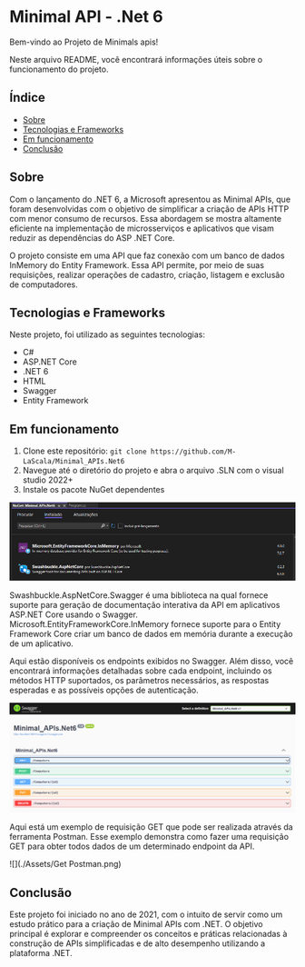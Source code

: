 # Minimal API - .Net 6

Bem-vindo ao Projeto de Minimals apis! 

Neste arquivo README, você encontrará informações úteis sobre o funcionamento do projeto.

## Índice

- [Sobre](#sobre)
- [Tecnologias e Frameworks](#tecnologias-e-frameworks)
- [Em funcionamento](#em-funcionamento)
- [Conclusão](#conclusão)

## Sobre

Com o lançamento do .NET 6, a Microsoft apresentou as Minimal APIs, que foram desenvolvidas com o objetivo de simplificar a criação de APIs HTTP com menor consumo de recursos. 
Essa abordagem se mostra altamente eficiente na implementação de microsserviços e aplicativos que visam reduzir as dependências do ASP .NET Core.

O projeto consiste em uma API que faz conexão com um banco de dados InMemory do Entity Framework. 
Essa API permite, por meio de suas requisições, realizar operações de cadastro, criação, listagem e exclusão de computadores.

## Tecnologias e Frameworks 

Neste projeto, foi utilizado as seguintes tecnologias:

- C# 
- ASP.NET Core
- .NET 6
- HTML
- Swagger
- Entity Framework

## Em funcionamento

1. Clone este repositório: `git clone https://github.com/M-LaScala/Minimal_APIs.Net6`
2. Navegue até o diretório do projeto e abra o arquivo .SLN com o visual studio 2022+
3. Instale os pacote NuGet dependentes

![](./Assets/NuGet.png)

Swashbuckle.AspNetCore.Swagger é uma biblioteca na qual fornece suporte para geração de documentação interativa da API em aplicativos ASP.NET Core usando o Swagger.
Microsoft.EntityFrameworkCore.InMemory fornece suporte para o Entity Framework Core criar um banco de dados em memória durante a execução de um aplicativo.

Aqui estão disponíveis os endpoints exibidos no Swagger. Além disso, você encontrará informações detalhadas sobre cada endpoint, incluindo os métodos HTTP suportados, os parâmetros necessários, as respostas esperadas e as possíveis opções de autenticação.

![](./Assets/Swagger.png)

Aqui está um exemplo de requisição GET que pode ser realizada através da ferramenta Postman. Esse exemplo demonstra como fazer uma requisição GET para obter todos dados de um determinado endpoint da API.

![](./Assets/Get Postman.png)

## Conclusão

Este projeto foi iniciado no ano de 2021, com o intuito de servir como um estudo prático para a criação de Minimal APIs com .NET. O objetivo principal é explorar e compreender os conceitos e práticas relacionadas à construção de APIs simplificadas e de alto desempenho utilizando a plataforma .NET.


